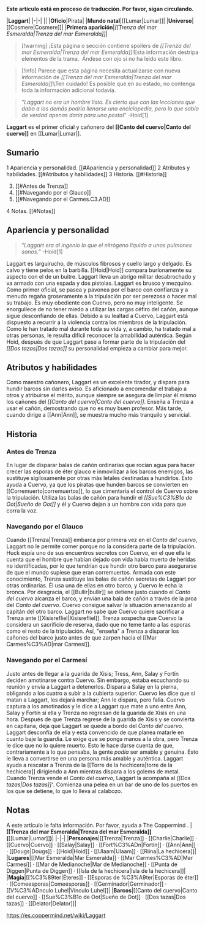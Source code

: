 **Este artículo está en proceso de traducción. Por favor, sigan circulando.**


|**Laggart**|
|-|-|
||
|**Oficio**|Pirata|
|**Mundo natal**|[[Lumar\|Lumar]]|
|**Universo**|[[Cosmere\|Cosmere]]|
|**Primera aparición**|*[[Trenza del mar Esmeralda\|Trenza del mar Esmeralda]]*|

> [!warning] ¡Esta página o sección contiene spoilers de *[[Trenza del mar Esmeralda\|Trenza del mar Esmeralda]]*!Esta información destripa elementos de la trama.  Ándese con ojo si no ha leido este libro.

> [!info] Parece que esta página necesita actualizarse con nueva información de *[[Trenza del mar Esmeralda\|Trenza del mar Esmeralda]]*!¡Ten cuidado! Es posible que en su estado, no contenga toda la información adicional todavía.

>“*Laggart no era un hombre listo. Es cierto que con las lecciones que daba a los demás podría llenarse una enciclopedia, pero lo que sabía de verdad apenas daría para una postal*”
\-Hoid[1]


**Laggart** es el primer oficial y cañonero del **[[Canto del cuervo\|Canto del cuervo]]** en [[Lumar\|Lumar]].

## Sumario

1 Apariencia y personalidad. [[#Apariencia y personalidad]] 
2 Atributos y habilidades. [[#Atributos y habilidades]] 
3 Historia. [[#Historia]] 

3. [[#Antes de Trenza]] 
3. [[#Navegando por el Glauco]] 
3. [[#Navegando por el Carmes.C3.AD]] 


4 Notas. [[#Notas]] 


## Apariencia y personalidad
>“*Laggart era al ingenio lo que el nitrógeno líquido a unos pulmones sanos.*”
\-Hoid[1]


Laggart es larguirucho, de músculos fibrosos y cuello largo y delgado. Es calvo y tiene pelos en la barbilla. [[Hoid\|Hoid]] compara burlonamente su aspecto con el de un buitre. Laggart lleva un abrigo militar desabrochado y va armado con una espada y dos pistolas.
Laggart es brusco y mezquino. Como primer oficial, se pasea y pavonea por el barco con confianza y a menudo regaña groseramente a la tripulación por ser perezosa o hacer mal su trabajo. Es muy obediente con Cuervo, pero no muy inteligente. Se enorgullece de no tener miedo a utilizar las cargas céfiro del cañón, aunque sigue desconfiando de ellas.
Debido a su lealtad a Cuervo, Laggart está dispuesto a recurrir a la violencia contra los miembros de la tripulación. Como le han tratado mal durante toda su vida y, a cambio, ha tratado mal a otras personas, le resulta difícil reconocer la amabilidad auténtica.
Según Hoid, después de que Laggart pase a formar parte de la tripulación del *[[Dos tazas\|Dos tazas]]* su personalidad empieza a cambiar para mejor.

## Atributos y habilidades
Como maestro cañonero, Laggart es un excelente tirador, y dispara para hundir barcos sin darles aviso. Es aficionado a encomendar el trabajo a otros y atribuirse el mérito, aunque siempre se asegura de limpiar él mismo los cañones del *[[Canto del cuervo\|Canto del cuervo]]*.
Enseña a Trenza a usar el cañón, demostrando que no es muy buen profesor. Más tarde, cuando dirige a [[Ann\|Ann]], se muestra mucho más tranquilo y servicial.

## Historia
### Antes de Trenza
En lugar de disparar balas de cañón ordinarias que rocían agua para hacer crecer las esporas de éter glauco e inmovilizar a los barcos enemigos, las sustituye sigilosamente por otras más letales destinadas a hundirlos. Esto ayuda a Cuervo, ya que los piratas que hunden barcos se convierten en [[Corremuerto\|corremuertos]], lo que cimentaría el control de Cuervo sobre la tripulación. Utiliza las balas de cañón para hundir el *[[Sue%C3%B1o de Oot\|Sueño de Oot]]* y él y Cuervo dejan a un hombre con vida para que corra la voz.

### Navegando por el Glauco
Cuando [[Trenza\|Trenza]] embarca por primera vez en el *Canto del cuervo*, Laggart no le permite comer porque no la considera parte de la tripulación. Huck espía uno de sus encuentros secretos con Cuervo, en el que ella le cuenta que el hombre que habían dejado con vida había muerto de heridas no identificadas, por lo que tendrían que hundir otro barco para asegurarse de que el mundo supiese que eran corremuertos.
Armada con este conocimiento, Trenza sustituye las balas de cañón secretas de Laggart por otras ordinarias. Él usa una de ellas en otro barco, y Cuervo le echa la bronca. Por desgracia, el [[Bullir\|bullir]] se detiene justo cuando el *Canto del cuervo* alcanza el barco, y envían una bala de cañón a través de la proa del *Canto del cuervo*. Cuervo consigue salvar la situación amenazando al capitán del otro barco.
Laggart no sabe que Cuervo quiere sacrificar a Trenza ante [[Xisisrefliel\|Xisisrefliel]]. Trenza sospecha que Cuervo la considera un sacrificio de reserva, dado que no teme tanto a las esporas como el resto de la tripulación. Así, "enseña" a Trenza a disparar los cañones del barco justo antes de que zarpen hacia el [[Mar Carmes%C3%AD\|mar Carmesí]].

### Navegando por el Carmesí
Justo antes de llegar a la guarida de Xisis; Tress, Ann, Salay y Fortín deciden amotinarse contra Cuervo. Sin embargo, estaba escuchando su reunión y envía a Laggart a detenerlos. Dispara a Salay en la pierna, obligando a los cuatro a subir a la cubierta superior. Cuervo les dice que si matan a Laggart, les dejará marchar; Ann le dispara, pero falla. Cuervo captura a los amotinados y le dice a Laggart que mate a uno entre Ann, Salay y Fortín si ella y Trenza no regresan de la guarida de Xisis en una hora.
Después de que Trenza regrese de la guarida de Xisis y se convierta en capitana, deja que Laggart se quede a bordo del *Canto del cuervo*. Laggart desconfía de ella y está convencido de que planea matarle en cuanto baje la guardia. Le exige que se ponga manos a la obra, pero Trenza le dice que no lo quiere muerto. Esto le hace darse cuenta de que, contrariamente a lo que pensaba, la gente *podía* ser amable y genuina. Esto le lleva a convertirse en una persona más amable y auténtica.
Laggart ayuda a rescatar a Trenza de la [[Torre de la hechicera\|torre de la hechicera]] dirigiendo a Ann mientras dispara a los golems de metal.
Cuando Trenza vende el *Canto del cuervo*, Laggart la acompaña al *[[Dos tazas\|Dos tazas]]'*. Comienza una pelea en un bar de uno de los puertos en los que se detiene, lo que lo lleva al calabozo.

## Notas

A este artículo le falta información. Por favor, ayuda a The Coppermind .
|**[[Trenza del mar Esmeralda\|Trenza del mar Esmeralda]] (**[[Lumar\|Lumar]]**)**|
|-|-|
|**Personajes**|[[Trenza\|Trenza]] · [[Charlie\|Charlie]] · [[Cuervo\|Cuervo]] · [[Salay\|Salay]] · [[Fort%C3%ADn\|Fortín]] · [[Ann\|Ann]] ·  · [[Dougs\|Dougs]] · [[Hoid\|Hoid]] · [[Ulaam\|Ulaam]] · [[Riina\|La hechicera]]|
|**Lugares**|[[Mar Esmeralda\|Mar Esmeralda]] · [[Mar Carmes%C3%AD\|Mar Carmesí]] · [[Mar de Medianoche\|Mar de Medianoche]] · [[Punta de Diggen\|Punta de Diggen]] · [[Isla de la hechicera\|Isla de la hechicera]]|
|**Magia**|[[%C3%89ter\|Éteres]] · [[Esporas de %C3%A9ter\|Esporas de éter]] · [[Comeesporas\|Comeesporas]] · [[Germinador\|Germinador]] · [[V%C3%ADnculo Luhel\|Vínculo Luhel]]|
|**Barcos**|[[Canto del cuervo\|Canto del cuervo]] · [[Sue%C3%B1o de Oot\|Sueño de Oot]] · [[Dos tazas\|Dos tazas]] · [[Delator\|Delator]]|



https://es.coppermind.net/wiki/Laggart